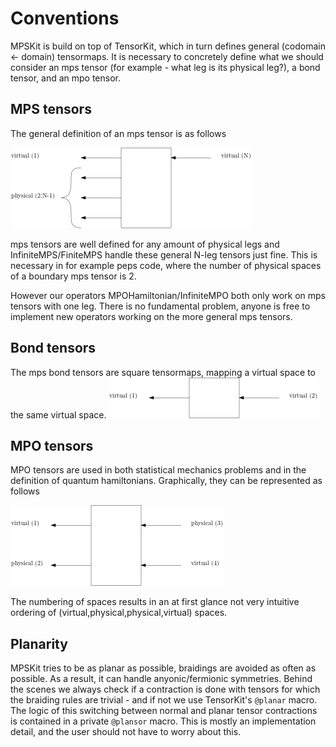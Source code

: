 # Conventions

MPSKit is build on top of TensorKit, which in turn defines general (codomain ← domain) tensormaps.
It is necessary to concretely define what we should consider an mps tensor (for example - what leg is its physical leg?), a bond tensor, and an mpo tensor.

## MPS tensors

The general definition of an mps tensor is as follows

![](mps_tensor_definition.png)

mps tensors are well defined for any amount of physical legs and InfiniteMPS/FiniteMPS handle these general N-leg tensors just fine. This is necessary in for example peps code, where the number of physical spaces of a boundary mps tensor is 2.

However our operators MPOHamiltonian/InfiniteMPO both only work on mps tensors with one leg. There is no fundamental problem, anyone is free to implement new operators working on the more general mps tensors.

## Bond tensors

The mps bond tensors are square tensormaps, mapping a virtual space to the same virtual space.
![](bond_tensor_definition.png)

## MPO tensors

MPO tensors are used in both statistical mechanics problems and in the definition of quantum hamiltonians. Graphically, they can be represented as follows

![](mpo_tensor_definition.png)

The numbering of spaces results in an at first glance not very intuitive ordering of (virtual,physical,physical,virtual) spaces.

## Planarity

MPSKit tries to be as planar as possible, braidings are avoided as often as possible. As a result, it can handle anyonic/fermionic symmetries. Behind the scenes we always check if a contraction is done with tensors for which the braiding rules are trivial - and if not we use TensorKit's `@planar` macro. The logic of this switching between normal and planar tensor contractions is contained in a private `@plansor` macro. This is mostly an implementation detail, and the user should not have to worry about this.
